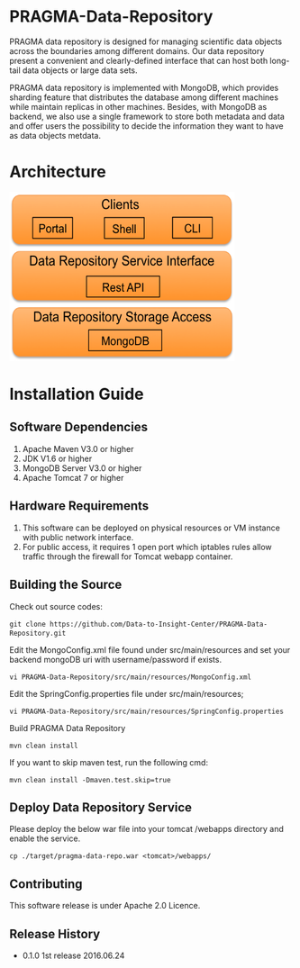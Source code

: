 # PRAGMA-Data-Repository
PRAGMA data repository is designed for managing scientific data objects across the boundaries among different domains. 
Our data repository present a convenient and clearly-defined interface that can host both long-tail data objects or large data sets. 

PRAGMA data repository is implemented with MongoDB, which provides sharding feature that distributes the database among different machines while maintain replicas in other machines. Besides, with MongoDB as backend, we also use a single framework to store both metadata and data and offer users the possibility to decide the information they want to have as data objects metdata.

# Architecture
<img src="https://raw.githubusercontent.com/Data-to-Insight-Center/PRAGMA-Data-Repository/master/docs/repo-arch.png" width="400" height="300">

# Installation Guide

## Software Dependencies

1. Apache Maven V3.0 or higher
2. JDK V1.6 or higher
3. MongoDB Server V3.0 or higher
4. Apache Tomcat 7 or higher

## Hardware Requirements

1. This software can be deployed on physical resources or VM instance with public network interface.
2. For public access, it requires 1 open port which iptables rules allow traffic through the firewall for Tomcat webapp container.

## Building the Source
Check out source codes:
```
git clone https://github.com/Data-to-Insight-Center/PRAGMA-Data-Repository.git
```

Edit the MongoConfig.xml file found under src/main/resources and set your backend mongoDB uri with username/password if exists.
```
vi PRAGMA-Data-Repository/src/main/resources/MongoConfig.xml
```
Edit the SpringConfig.properties file under src/main/resources;
```
vi PRAGMA-Data-Repository/src/main/resources/SpringConfig.properties
```

Build PRAGMA Data Repository
```
mvn clean install
```
If you want to skip maven test, run the following cmd:
``` 
mvn clean install -Dmaven.test.skip=true
```

## Deploy Data Repository Service 
Please deploy the below war file into your tomcat /webapps directory and enable the service.

```
cp ./target/pragma-data-repo.war <tomcat>/webapps/
```

## Contributing
This software release is under Apache 2.0 Licence.

## Release History
* 0.1.0 1st release 2016.06.24
